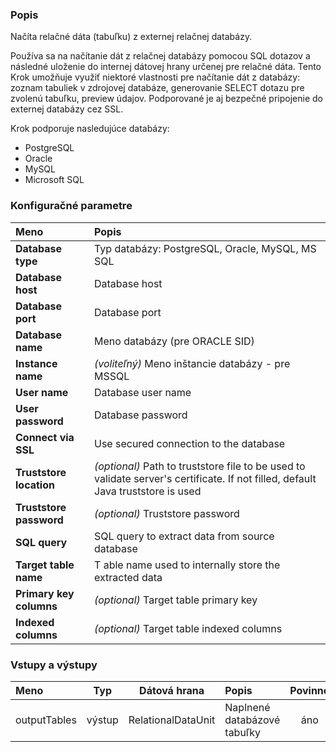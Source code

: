 ### Popis

Načíta relačné dáta (tabuľku) z externej relačnej databázy.

Používa sa na načítanie dát z relačnej databázy pomocou SQL dotazov a následné uloženie do internej dátovej hrany určenej pre relačné dáta.
Tento Krok umožňuje využiť niektoré vlastnosti pre načítanie dát z databázy: zoznam tabuliek v zdrojovej databáze, generovanie SELECT dotazu pre zvolenú tabuľku, preview údajov.
Podporované je aj bezpečné pripojenie do externej databázy cez SSL.

Krok podporuje nasledujúce databázy:
* PostgreSQL
* Oracle
* MySQL
* Microsoft SQL

### Konfiguračné parametre

| Meno | Popis |
|:----|:----|
|**Database type** | Typ databázy: PostgreSQL, Oracle, MySQL, MS SQL |
|**Database host** | Database host |
|**Database port** | Database port |
|**Database name** | Meno databázy (pre ORACLE SID) |
|**Instance name** | *(voliteľný)* Meno inštancie databázy - pre MSSQL |
|**User name** | Database user name |
|**User password** | Database password |
|**Connect via SSL** | Use secured connection to the database |
|**Truststore location** | *(optional)* Path to truststore file to be used to validate server's certificate. If not filled, default Java truststore is used |
|**Truststore password** | *(optional)* Truststore password |
|**SQL query** | SQL query to extract data from source database |
|**Target table name** |T able name used to internally store the extracted data |
|**Primary key columns** | *(optional)* Target table primary key |
|**Indexed columns** | *(optional)* Target table indexed columns |

### Vstupy a výstupy

|Meno |Typ | Dátová hrana | Popis | Povinné |
|:---|:---:|:---:|:---|:---:|
|outputTables |výstup| RelationalDataUnit | Naplnené databázové tabuľky |áno|
